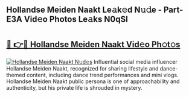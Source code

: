 ## Hollandse Meiden Naakt Le𝚊k𝚎d N𝚞𝚍e - Part-E3A Vid𝚎o Photos Le𝚊ks N0qSl

# <h2><a href="http://fb72oc.evod.top/?m=Hollandse+Meiden+Naakt">🔗 👉🔴 Hollandse Meiden Naakt Vid𝚎o Ph𝚘t𝚘s</a></h2>

[![Hollandse Meiden Naakt N𝚞d𝚎s](https://i.imgur.com/8V9OHl7.gif)](http://fb72oc.evod.top/?m=Hollandse+Meiden+Naakt)
Influential social media influencer Hollandse Meiden Naakt, recognized for sharing lifestyle and dance-themed content, including dance trend performances and mini vlogs. Hollandse Meiden Naakt public persona is one of approachability and authenticity, but his private life is shrouded in mystery. 
